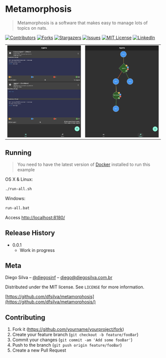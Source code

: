 # Metamorphosis
> Metamorphosis is a software that makes easy to manage lots of topics on nats.

[![Contributors][contributors-shield]][contributors-url]
[![Forks][forks-shield]][forks-url]
[![Stargazers][stars-shield]][stars-url]
[![Issues][issues-shield]][issues-url]
[![MIT License][license-shield]][license-url]
[![LinkedIn][linkedin-shield]][linkedin-url]


<table border="0">
 <tr>
    <td><img src="images/screen1.png"/></td>
    <td><img src="images/screen2.png"/></td>
 </tr>
</table>

## Running

> You need to have the latest version of [Docker](https://www.docker.com/) installed to run this example

OS X & Linux:

```sh
./run-all.sh
```

Windows:
```sh
run-all.bat
```

Access [http://localhost:8180/](http://localhost:8180/)

## Release History

* 0.0.1
    * Work in progress

## Meta

Diego Silva – [@diegosinf](https://twitter.com/diegosinf) – diego@diegosilva.com.br

Distributed under the MIT license. See ``LICENSE`` for more information.

[https://github.com/dfsilva/metamorphosis](https://github.com/dfsilva/metamorphosis/)

## Contributing

1. Fork it (<https://github.com/yourname/yourproject/fork>)
2. Create your feature branch (`git checkout -b feature/fooBar`)
3. Commit your changes (`git commit -am 'Add some fooBar'`)
4. Push to the branch (`git push origin feature/fooBar`)
5. Create a new Pull Request


[contributors-shield]: https://img.shields.io/github/contributors/dfsilva/metamorphosis.svg?style=for-the-badge
[contributors-url]: https://github.com/dfsilva/metamorphosis/graphs/contributors
[forks-shield]: https://img.shields.io/github/forks/dfsilva/metamorphosis.svg?style=for-the-badge
[forks-url]: https://github.com/dfsilva/metamorphosis/network/members
[stars-shield]: https://img.shields.io/github/stars/dfsilva/metamorphosis.svg?style=for-the-badge
[stars-url]: https://github.com/dfsilva/metamorphosis/stargazers
[issues-shield]: https://img.shields.io/github/issues/dfsilva/metamorphosis.svg?style=for-the-badge
[issues-url]: https://github.com/dfsilva/metamorphosis/issues
[license-shield]: https://img.shields.io/github/license/othneildrew/Best-README-Template.svg?style=for-the-badge
[license-url]: https://github.com/othneildrew/Best-README-Template/blob/master/LICENSE.txt
[linkedin-shield]: https://img.shields.io/badge/-LinkedIn-black.svg?style=for-the-badge&logo=linkedin&colorB=555
[linkedin-url]: https://www.linkedin.com/in/dsilva82
   